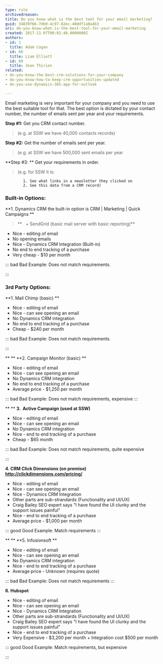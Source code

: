 ```yaml
---
type: rule
archivedreason: 
title: Do you know what is the best tool for your email marketing?
guid: 34839f66-7db0-4c97-82ec-40ddf1a0a4b3
uri: do-you-know-what-is-the-best-tool-for-your-email-marketing
created: 2017-11-07T00:02:48.0000000Z
authors:
- id: 1
  title: Adam Cogan
- id: 66
  title: Liam Elliott
- id: 69
  title: Jean Thirion
related:
- do-you-know-the-best-crm-solutions-for-your-company
- do-you-know-how-to-keep-crm-opportunities-updated
- do-you-use-dynamics-365-app-for-outlook

---
```


Email marketing is very important for your company and you need to use the best suitable tool for that. The best option is dictated by your contact number, the number of emails sent per year and your requirements.


<!--endintro-->

**Step #1:** Get you CRM contact number.


> (e.g. at SSW we have 40,000 contacts records)


**Step #2:** Get the number of emails sent per year.


> (e.g. at SSW we have 500,000 sent emails per year


**Step #3: ** Get your requirements in order.


> (e.g. for SSW it is:




            1. See what links in a newsletter they clicked on
            2. See this data from a CRM record)








### Built-in Options:
 **1. Dynamics CRM the built-in option is CRM | Marketing | Quick Campaigns ** 

> **   + SendGrid (basic mail server with basic reporting)**


* Nice - editing of email
* No opening emails
* Nice - Dynamics CRM Integration (Built-in)
* No end to end tracking of a purchase
* Very cheap - $10 per month



::: bad
Bad Example: Does not match requirements.

:::




### 


### 3rd Party Options:
 **1. Mail Chimp (basic)
**
* Nice - editing of email
* Nice - can see opening an email
* No Dynamics CRM integration
* No end to end tracking of a purchase
* Cheap - $240 per month



::: bad
Bad Example: Does not match requirements.

:::

 **
** **2. Campaign Monitor (basic)
** 


* Nice - editing of email
* Nice - can see opening an email
* No Dynamics CRM integration
* No end to end tracking of a purchase
* Average price - $1,250 per month



::: bad
Bad Example: Does not match requirements, expensive
:::

 **
** **3.  Active Campaign (used at SSW)** 


* Nice - editing of email
* Nice - can see opening an email
* No Dynamics CRM integration
* Nice - end to end tracking of a purchase
* Cheap - $65 month



::: bad
Bad Example: Does not match requirements, quite expensive

:::

  **4. CRM Click Dimensions (on premise)  http://clickdimensions.com/pricing/**
* Nice - editing of email
* Nice - can see opening an email
* Nice - Dynamics CRM Integration
* Other parts are sub-strandards (Functionality and UI/UX)
* Craig Bailey SEO expert says "I have found the UI clunky and the support issues painful"
* Nice - end to end tracking of a purchase
* Average price - $1,000 per month



::: good
Good Example: Match requirements
:::

 **
** **5. Infusionsoft
**
* Nice - editing of email
* Nice - can see opening an email
* No Dynamics CRM integration
* Nice - end to end tracking of a purchase
* Average price - Unknown (requires quote)





::: bad
Bad Example: Does not match requirements
:::

  **6. Hubspot**
* Nice - editing of email
* Nice - can see opening an email
* Nice - Dynamics CRM Integration
* Other parts are sub-strandards (Functionality and UI/UX)
* Craig Bailey SEO expert says "I have found the UI clunky and the support issues painful"
* Nice - end to end tracking of a purchase
* Very Expensive - $3,200 per month + Integration cost $500 per month



::: good
Good Example: Match requirements, but expensive

:::
